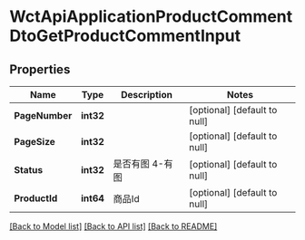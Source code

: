 # WctApiApplicationProductCommentDtoGetProductCommentInput

## Properties
Name | Type | Description | Notes
------------ | ------------- | ------------- | -------------
**PageNumber** | **int32** |  | [optional] [default to null]
**PageSize** | **int32** |  | [optional] [default to null]
**Status** | **int32** | 是否有图 4-有图 | [optional] [default to null]
**ProductId** | **int64** | 商品Id | [optional] [default to null]

[[Back to Model list]](../README.md#documentation-for-models) [[Back to API list]](../README.md#documentation-for-api-endpoints) [[Back to README]](../README.md)

